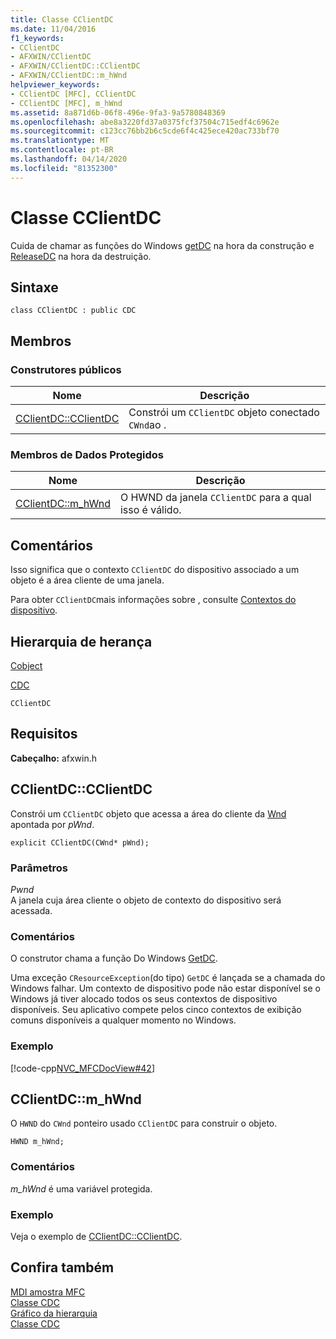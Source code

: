 ```yaml
---
title: Classe CClientDC
ms.date: 11/04/2016
f1_keywords:
- CClientDC
- AFXWIN/CClientDC
- AFXWIN/CClientDC::CClientDC
- AFXWIN/CClientDC::m_hWnd
helpviewer_keywords:
- CClientDC [MFC], CClientDC
- CClientDC [MFC], m_hWnd
ms.assetid: 8a871d6b-06f8-496e-9fa3-9a5780848369
ms.openlocfilehash: abe8a3220fd37a0375fcf37504c715edf4c6962e
ms.sourcegitcommit: c123cc76bb2b6c5cde6f4c425ece420ac733bf70
ms.translationtype: MT
ms.contentlocale: pt-BR
ms.lasthandoff: 04/14/2020
ms.locfileid: "81352300"
---
```

# <a name="cclientdc-class"></a>Classe CClientDC

Cuida de chamar as funções do Windows [getDC](/windows/win32/api/winuser/nf-winuser-getdc) na hora da construção e [ReleaseDC](/windows/win32/api/winuser/nf-winuser-releasedc) na hora da destruição.

## <a name="syntax"></a>Sintaxe

```
class CClientDC : public CDC
```

## <a name="members"></a>Membros

### <a name="public-constructors"></a>Construtores públicos

|Nome|Descrição|
|----------|-----------------|
|[CClientDC::CClientDC](#cclientdc)|Constrói um `CClientDC` objeto conectado `CWnd`ao .|

### <a name="protected-data-members"></a>Membros de Dados Protegidos

|Nome|Descrição|
|----------|-----------------|
|[CClientDC::m_hWnd](#m_hwnd)|O HWND da janela `CClientDC` para a qual isso é válido.|

## <a name="remarks"></a>Comentários

Isso significa que o contexto `CClientDC` do dispositivo associado a um objeto é a área cliente de uma janela.

Para obter `CClientDC`mais informações sobre , consulte [Contextos do dispositivo](../../mfc/device-contexts.md).

## <a name="inheritance-hierarchy"></a>Hierarquia de herança

[Cobject](../../mfc/reference/cobject-class.md)

[CDC](../../mfc/reference/cdc-class.md)

`CClientDC`

## <a name="requirements"></a>Requisitos

**Cabeçalho:** afxwin.h

## <a name="cclientdccclientdc"></a><a name="cclientdc"></a>CClientDC::CClientDC

Constrói um `CClientDC` objeto que acessa a área do cliente da [Wnd](../../mfc/reference/cwnd-class.md) apontada por *pWnd*.

```
explicit CClientDC(CWnd* pWnd);
```

### <a name="parameters"></a>Parâmetros

*Pwnd*<br/>
A janela cuja área cliente o objeto de contexto do dispositivo será acessada.

### <a name="remarks"></a>Comentários

O construtor chama a função Do Windows [GetDC](/windows/win32/api/winuser/nf-winuser-getdc).

Uma exceção `CResourceException`(do tipo) `GetDC` é lançada se a chamada do Windows falhar. Um contexto de dispositivo pode não estar disponível se o Windows já tiver alocado todos os seus contextos de dispositivo disponíveis. Seu aplicativo compete pelos cinco contextos de exibição comuns disponíveis a qualquer momento no Windows.

### <a name="example"></a>Exemplo

[!code-cpp[NVC_MFCDocView#42](../../mfc/codesnippet/cpp/cclientdc-class_1.cpp)]

## <a name="cclientdcm_hwnd"></a><a name="m_hwnd"></a>CClientDC::m_hWnd

O `HWND` do `CWnd` ponteiro usado `CClientDC` para construir o objeto.

```
HWND m_hWnd;
```

### <a name="remarks"></a>Comentários

*m_hWnd* é uma variável protegida.

### <a name="example"></a>Exemplo

  Veja o exemplo de [CClientDC::CClientDC](#cclientdc).

## <a name="see-also"></a>Confira também

[MDI amostra MFC](../../overview/visual-cpp-samples.md)<br/>
[Classe CDC](../../mfc/reference/cdc-class.md)<br/>
[Gráfico da hierarquia](../../mfc/hierarchy-chart.md)<br/>
[Classe CDC](../../mfc/reference/cdc-class.md)
